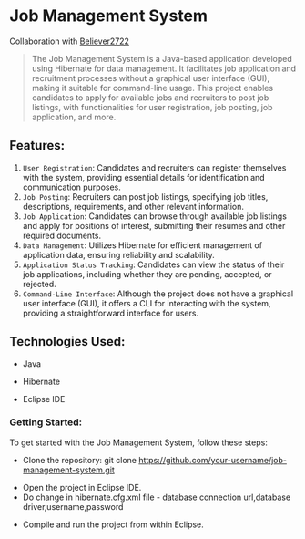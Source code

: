 # Job Management System
Collaboration with [Believer2722](https://github.com/Believer2722)

>The Job Management System is a Java-based application developed using Hibernate for data management. It facilitates job application and recruitment processes without a graphical user interface (GUI), making it suitable for command-line usage. This project enables candidates to apply for available jobs and recruiters to post job listings, with functionalities for user registration, job posting, job application, and more.

## Features:
1. ``User Registration``: Candidates and recruiters can register themselves with the system, providing essential details for identification and communication purposes.
2. ``Job Posting``: Recruiters can post job listings, specifying job titles, descriptions, requirements, and other relevant information.
3. ``Job Application``: Candidates can browse through available job listings and apply for positions of interest, submitting their resumes and other required documents.
4. ``Data Management``: Utilizes Hibernate for efficient management of application data, ensuring reliability and scalability.
5. ``Application Status Tracking``: Candidates can view the status of their job applications, including whether they are pending, accepted, or rejected.
6. ``Command-Line Interface``: Although the project does not have a graphical user interface (GUI), it offers a CLI for interacting with the system, providing a straightforward interface for users.

## Technologies Used:
- Java
* Hibernate
+ Eclipse IDE

### Getting Started:
To get started with the Job Management System, follow these steps:
- Clone the repository: git clone https://github.com/your-username/job-management-system.git
* Open the project in Eclipse IDE.
* Do change in hibernate.cfg.xml file - database connection url,database driver,username,password
+ Compile and run the project from within Eclipse.
